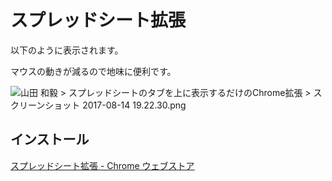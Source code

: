 # スプレッドシート拡張

以下のように表示されます。

マウスの動きが減るので地味に便利です。

![](https://confluence.colopl.co.jp/download/attachments/12824215/%E3%82%B9%E3%82%AF%E3%83%AA%E3%83%BC%E3%83%B3%E3%82%B7%E3%83%A7%E3%83%83%E3%83%88%202017-08-14%2019.22.30.png?version=1&modificationDate=1502706847000&api=v2 "山田 和毅 > スプレッドシートのタブを上に表示するだけのChrome拡張 > スクリーンショット 2017-08-14 19.22.30.png")

## インストール 

[スプレッドシート拡張 - Chrome ウェブストア](https://chrome.google.com/webstore/detail/confluence-to-qiita/lacjhaofhnpgnbdlldcaojlaigdclgbh?hl=ja&gl=JP)